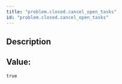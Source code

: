 ```yaml
---
title: "problem.closed.cancel_open_tasks"
id: "problem.closed.cancel_open_tasks"
---
```

## Description



## Value: 
```
true
```